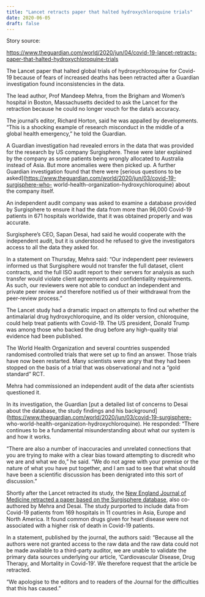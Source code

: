 ```yaml
---
title: "Lancet retracts paper that halted hydroxychloroquine trials" 
date: 2020-06-05 
draft: false 
---
```


Story source:

https://www.theguardian.com/world/2020/jun/04/covid-19-lancet-retracts-paper-that-halted-hydroxychloroquine-trials


The Lancet paper that halted global trials of hydroxychloroquine for Covid-19
because of fears of increased deaths has been retracted after a Guardian
investigation found inconsistencies in the data.

The lead author, Prof Mandeep Mehra, from the Brigham and Women’s hospital in
Boston, Massachusetts decided to ask the Lancet for the retraction because he
could no longer vouch for the data’s accuracy.

The journal’s editor, Richard Horton, said he was appalled by developments.
“This is a shocking example of research misconduct in the middle of a global
health emergency,” he told the Guardian.

A Guardian investigation had revealed errors in the data that was provided for
the research by US company Surgisphere. These were later explained by the
company as some patients being wrongly allocated to Australia instead of Asia.
But more anomalies were then picked up. A further Guardian investigation found
that there were [serious questions to be
asked](https://www.theguardian.com/world/2020/jun/03/covid-19-surgisphere-who-
world-health-organization-hydroxychloroquine) about the company itself.

An independent audit company was asked to examine a database provided by
Surgisphere to ensure it had the data from more than 96,000 Covid-19 patients
in 671 hospitals worldwide, that it was obtained properly and was accurate.

Surgisphere’s CEO, Sapan Desai, had said he would cooperate with the
independent audit, but it is understood he refused to give the investigators
access to all the data they asked for.

In a statement on Thursday, Mehra said: “Our independent peer reviewers
informed us that Surgisphere would not transfer the full dataset, client
contracts, and the full ISO audit report to their servers for analysis as such
transfer would violate client agreements and confidentiality requirements. As
such, our reviewers were not able to conduct an independent and private peer
review and therefore notified us of their withdrawal from the peer-review
process.”

The Lancet study had a dramatic impact on attempts to find out whether the
antimalarial drug hydroxychloroquine, and its older version, chloroquine,
could help treat patients with Covid-19. The US president, Donald Trump was
among those who backed the drug before any high-quality trial evidence had
been published.

The World Health Organization and several countries suspended randomised
controlled trials that were set up to find an answer. Those trials have now
been restarted. Many scientists were angry that they had been stopped on the
basis of a trial that was observational and not a “gold standard” RCT.

Mehra had commissioned an independent audit of the data after scientists
questioned it.

In its investigation, the Guardian [put a detailed list of concerns to Desai
about the database, the study findings and his
background](https://www.theguardian.com/world/2020/jun/03/covid-19-surgisphere-
who-world-health-organization-hydroxychloroquine). He responded: “There
continues to be a fundamental misunderstanding about what our system is and
how it works.

“There are also a number of inaccuracies and unrelated connections that you
are trying to make with a clear bias toward attempting to discredit who we are
and what we do,” he said. “We do not agree with your premise or the nature of
what you have put together, and I am sad to see that what should have been a
scientific discussion has been denigrated into this sort of discussion.”

Shortly after the Lancet retracted its study, the [New England Journal of
Medicine retracted a paper based on the Surgisphere
database](https://www.nejm.org/doi/full/10.1056/NEJMc2021225), also co-
authored by Mehra and Desai. The study purported to include data from Covid-19
patients from 169 hospitals in 11 countries in Asia, Europe and North America.
It found common drugs given for heart disease were not associated with a
higher risk of death in Covid-19 patients.

In a statement, published by the journal, the authors said: “Because all the
authors were not granted access to the raw data and the raw data could not be
made available to a third-party auditor, we are unable to validate the primary
data sources underlying our article, ‘Cardiovascular Disease, Drug Therapy,
and Mortality in Covid-19’. We therefore request that the article be
retracted.

“We apologise to the editors and to readers of the Journal for the
difficulties that this has caused.”


